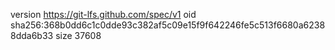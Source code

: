 version https://git-lfs.github.com/spec/v1
oid sha256:368b0dd6c1c0dde93c382af5c09e15f9f642246fe5c513f6680a62388dda6b33
size 37608
